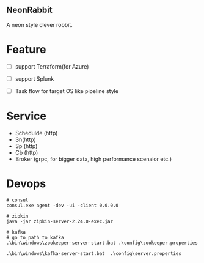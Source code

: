 NeonRabbit
-------------------

A neon style clever robbit.



# Feature

- [ ] support Terraform(for Azure)
- [ ] support Splunk
- [ ] Task flow for target OS like pipeline style


# Service 

* Schedulde (http)
* Sn(http)
* Sp (http)
* Cb (http)
* Broker (grpc, for bigger data, high performance scenaior etc.) 


# Devops
```shell
# consul
consul.exe agent -dev -ui -client 0.0.0.0

# zipkin
java -jar zipkin-server-2.24.0-exec.jar

# kafka
# go to path to kafka
.\bin\windows\zookeeper-server-start.bat .\config\zookeeper.properties

.\bin\windows\kafka-server-start.bat  .\config\server.properties

```